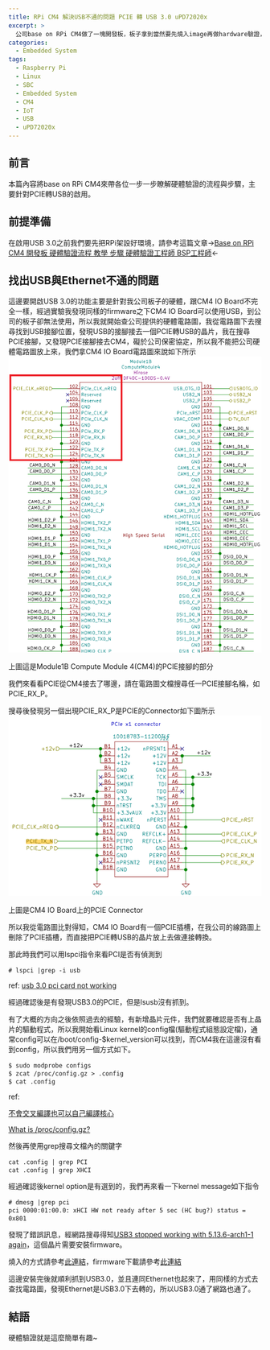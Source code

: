 ```yaml
---
title: RPi CM4 解決USB不通的問題 PCIE 轉 USB 3.0 uPD72020x
excerpt: >
  公司base on RPi CM4做了一塊開發板，板子拿到當然要先燒入image再做hardware驗證，這邊將介紹怎麼解決USB 3.0不通的問題。
categories:
  - Embedded System
tags:
  - Raspberry Pi
  - Linux
  - SBC
  - Embedded System
  - CM4
  - IoT
  - USB
  - uPD72020x
---
```

## 前言
本篇內容將base on RPi CM4來帶各位一步一步瞭解硬體驗證的流程與步驟，主要針對PCIE轉USB的啟用。
## 前提準備
在啟用USB 3.0之前我們要先把RPi架設好環境，請參考這篇文章->[Base on RPi CM4 開發板 硬體驗證流程 教學 步驟 硬體驗證工程師 BSP工程師](https://casparting.github.io/embedded%20system/Base-on-RPi-CM4-%E9%96%8B%E7%99%BC%E6%9D%BF-%E7%A1%AC%E9%AB%94%E9%A9%97%E8%AD%89%E6%B5%81%E7%A8%8B/)<-

## 找出USB與Ethernet不通的問題
這邊要開啟USB 3.0的功能主要是針對我公司板子的硬體，跟CM4 IO Board不完全一樣，經過實驗我發現同樣的firmware之下CM4 IO Board可以使用USB，到公司的板子卻無法使用，所以我就開始查公司提供的硬體電路圖，我從電路圖下去搜尋找到USB接腳位置，發現USB的接腳接去一個PCIE轉USB的晶片，我在搜尋PCIE接腳，又發現PCIE接腳接去CM4，礙於公司保密協定，所以我不能把公司硬體電路圖放上來，我們拿CM4 IO Board電路圖來說如下所示
![CM4_IOBOARD_IO_PIN](/assets/images/CM4_IOBOARD_IO_PIN.png)

上圖這是Module1B Compute Module 4(CM4)的PCIE接腳的部分

我們來看看PCIE從CM4接去了哪邊，請在電路圖文檔搜尋任一PCIE接腳名稱，如PCIE_RX_P。

搜尋後發現另一個出現PCIE_RX_P是PCIE的Connector如下圖所示
![CM4_IOBOARD_PCIE](/assets/images/CM4_IOBOARD_PCIE.png)

上圖是CM4 IO Board上的PCIE Connector

所以我從電路圖比對得知，CM4 IO Board有一個PCIE插槽，在我公司的線路圖上刪除了PCIE插槽，而直接把PCIE轉USB的晶片放上去做連接轉換。

那此時我們可以用lspci指令來看PCI是否有偵測到
```console
# lspci |grep -i usb
```

ref: [usb 3.0 pci card not working](https://bbs.archlinux.org/viewtopic.php?id=195950)

經過確認後是有發現USB3.0的PCIE，但是lsusb沒有抓到。

有了大概的方向之後依照過去的經驗，有新增晶片元件，我們就要確認是否有上晶片的驅動程式，所以我開始看Linux kernel的config檔(驅動程式組態設定檔)，通常config可以在/boot/config-$kernel_version可以找到，而CM4我在這邊沒有看到config，所以我們用另一個方式如下。
```console
$ sudo modprobe configs
$ zcat /proc/config.gz > .config
$ cat .config
```
ref:

[不會交叉編譯也可以自己編譯核心](https://ithelp.ithome.com.tw/articles/10238927)

[What is /proc/config.gz?](https://blog.fpmurphy.com/2015/10/what-is-procconfig-gz.html)

然後再使用grep搜尋文檔內的關鍵字
```console
cat .config | grep PCI
cat .config | grep XHCI
```
經過確認後kernel option是有選到的，我們再來看一下kernel message如下指令
```console
# dmesg |grep pci
pci 0000:01:00.0: xHCI HW not ready after 5 sec (HC bug?) status = 0x801
```
發現了錯誤訊息，經網路搜尋得知[USB3 stopped working with 5.13.6-arch1-1 again](https://bbs.archlinux.org/viewtopic.php?id=268407)，這個晶片需要安裝firmware。

燒入的方式請參考[此連結](https://github.com/markusj/upd72020x-load)，firrmware下載請參考[此連結](https://github.com/denisandroid/uPD72020x-Firmware)

這邊安裝完後就順利抓到USB3.0，並且連同Ethernet也起來了，用同樣的方式去查找電路圖，發現Ethernet是USB3.0下去轉的，所以USB3.0通了網路也通了。

## 結語
硬體驗證就是這麼簡單有趣~